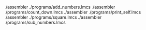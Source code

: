 ./assembler ./programs/add_numbers.lmcs
./assembler ./programs/count_down.lmcs
./assembler ./programs/print_self.lmcs
./assembler ./programs/square.lmcs
./assembler ./programs/sub_numbers.lmcs
